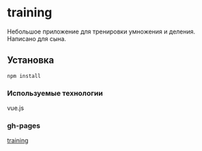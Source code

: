 # training

Небольшое приложение для тренировки умножения и деления. Написано для сына.

## Установка

```
npm install
```

### Используемые технологии

vue.js

### gh-pages

[training](https://e1bandito.github.io/training/)
